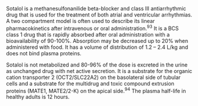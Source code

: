 Sotalol is a methanesulfonanilide beta-blocker and class III antiarrhythmic drug that is used for the treatment of both atrial and ventricular arrhythmias. A two compartment model is often used to describe its linear pharmacokinetics after intravenous or oral administration.<sup>93</sup> It is a BCS class 1 drug that is rapidly absorbed after oral administration with a bioavailability of 90-100%. Absorption may be decreased up to 20% when administered with food. It has a volume of distribution of 1.2 – 2.4 L/kg and does not bind plasma proteins.

Sotalol is not metabolized and 80-96% of the dose is excreted in the urine as unchanged drug with net active secretion. It is a substrate for the organic cation transporter 2 (OCT2/SLC22A2) on the basolateral side of tubular cells and a substrate for the multidrug and toxic compound extrusion proteins (MATE1, MATE2/2-K) on the apical side.<sup>94</sup> The plasma half-life in healthy adults is 12 hours.
